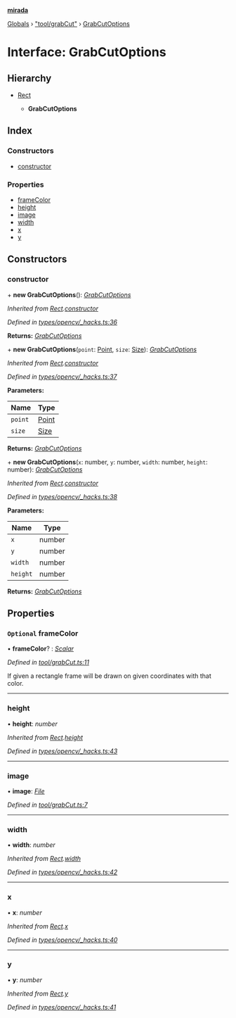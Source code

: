 **[mirada](../README.md)**

[Globals](../README.md) › ["tool/grabCut"](../modules/_tool_grabcut_.md) › [GrabCutOptions](_tool_grabcut_.grabcutoptions.md)

# Interface: GrabCutOptions

## Hierarchy

* [Rect](../classes/_types_opencv__hacks_.rect.md)

  * **GrabCutOptions**

## Index

### Constructors

* [constructor](_tool_grabcut_.grabcutoptions.md#constructor)

### Properties

* [frameColor](_tool_grabcut_.grabcutoptions.md#optional-framecolor)
* [height](_tool_grabcut_.grabcutoptions.md#height)
* [image](_tool_grabcut_.grabcutoptions.md#image)
* [width](_tool_grabcut_.grabcutoptions.md#width)
* [x](_tool_grabcut_.grabcutoptions.md#x)
* [y](_tool_grabcut_.grabcutoptions.md#y)

## Constructors

###  constructor

\+ **new GrabCutOptions**(): *[GrabCutOptions](_tool_grabcut_.grabcutoptions.md)*

*Inherited from [Rect](../classes/_types_opencv__hacks_.rect.md).[constructor](../classes/_types_opencv__hacks_.rect.md#constructor)*

*Defined in [types/opencv/_hacks.ts:36](https://github.com/cancerberoSgx/mirada/blob/1c5d3d0/mirada/src/types/opencv/_hacks.ts#L36)*

**Returns:** *[GrabCutOptions](_tool_grabcut_.grabcutoptions.md)*

\+ **new GrabCutOptions**(`point`: [Point](../classes/_types_opencv__hacks_.point.md), `size`: [Size](../classes/_types_opencv__hacks_.size.md)): *[GrabCutOptions](_tool_grabcut_.grabcutoptions.md)*

*Inherited from [Rect](../classes/_types_opencv__hacks_.rect.md).[constructor](../classes/_types_opencv__hacks_.rect.md#constructor)*

*Defined in [types/opencv/_hacks.ts:37](https://github.com/cancerberoSgx/mirada/blob/1c5d3d0/mirada/src/types/opencv/_hacks.ts#L37)*

**Parameters:**

Name | Type |
------ | ------ |
`point` | [Point](../classes/_types_opencv__hacks_.point.md) |
`size` | [Size](../classes/_types_opencv__hacks_.size.md) |

**Returns:** *[GrabCutOptions](_tool_grabcut_.grabcutoptions.md)*

\+ **new GrabCutOptions**(`x`: number, `y`: number, `width`: number, `height`: number): *[GrabCutOptions](_tool_grabcut_.grabcutoptions.md)*

*Inherited from [Rect](../classes/_types_opencv__hacks_.rect.md).[constructor](../classes/_types_opencv__hacks_.rect.md#constructor)*

*Defined in [types/opencv/_hacks.ts:38](https://github.com/cancerberoSgx/mirada/blob/1c5d3d0/mirada/src/types/opencv/_hacks.ts#L38)*

**Parameters:**

Name | Type |
------ | ------ |
`x` | number |
`y` | number |
`width` | number |
`height` | number |

**Returns:** *[GrabCutOptions](_tool_grabcut_.grabcutoptions.md)*

## Properties

### `Optional` frameColor

• **frameColor**? : *[Scalar](../classes/_types_opencv__hacks_.scalar.md)*

*Defined in [tool/grabCut.ts:11](https://github.com/cancerberoSgx/mirada/blob/1c5d3d0/mirada/src/tool/grabCut.ts#L11)*

If given a rectangle frame will be drawn on given coordinates with that color.

___

###  height

• **height**: *number*

*Inherited from [Rect](../classes/_types_opencv__hacks_.rect.md).[height](../classes/_types_opencv__hacks_.rect.md#height)*

*Defined in [types/opencv/_hacks.ts:43](https://github.com/cancerberoSgx/mirada/blob/1c5d3d0/mirada/src/types/opencv/_hacks.ts#L43)*

___

###  image

• **image**: *[File](../classes/_file_.file.md)*

*Defined in [tool/grabCut.ts:7](https://github.com/cancerberoSgx/mirada/blob/1c5d3d0/mirada/src/tool/grabCut.ts#L7)*

___

###  width

• **width**: *number*

*Inherited from [Rect](../classes/_types_opencv__hacks_.rect.md).[width](../classes/_types_opencv__hacks_.rect.md#width)*

*Defined in [types/opencv/_hacks.ts:42](https://github.com/cancerberoSgx/mirada/blob/1c5d3d0/mirada/src/types/opencv/_hacks.ts#L42)*

___

###  x

• **x**: *number*

*Inherited from [Rect](../classes/_types_opencv__hacks_.rect.md).[x](../classes/_types_opencv__hacks_.rect.md#x)*

*Defined in [types/opencv/_hacks.ts:40](https://github.com/cancerberoSgx/mirada/blob/1c5d3d0/mirada/src/types/opencv/_hacks.ts#L40)*

___

###  y

• **y**: *number*

*Inherited from [Rect](../classes/_types_opencv__hacks_.rect.md).[y](../classes/_types_opencv__hacks_.rect.md#y)*

*Defined in [types/opencv/_hacks.ts:41](https://github.com/cancerberoSgx/mirada/blob/1c5d3d0/mirada/src/types/opencv/_hacks.ts#L41)*